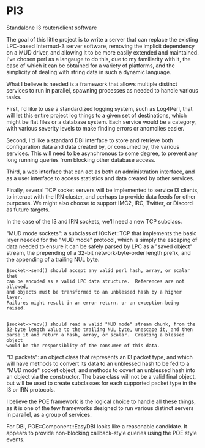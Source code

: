 # PI3
Standalone I3 router/client software

The goal of this little project is to write a server that can replace
the existing LPC-based Intermud-3 server software, removing the implicit
dependency on a MUD driver, and allowing it to be more easily extended
and maintained.  I've chosen perl as a langauge to do this, due to my
familiarity with it, the ease of which it can be obtained for a variety
of platforms, and the simplicity of dealing with string data in such a
dynamic language.

What I believe is needed is a framework that allows multiple distinct
services to run in parallel, spawning processes as needed to handle
various tasks.

First, I'd like to use a standardized logging system, such as Log4Perl,
that will let this entire project log things to a given set of destinations,
which might be flat files or a database system.  Each service would be
a category, with various severity levels to make finding errors or
anomolies easier.

Second, I'd like a standard DBI interface to store and retrieve both
configuration data and data created by, or consumed by, the various
services.  This will need to be asynchronous to some degree, to prevent
any long running queries from blocking other database access.

Third, a web interface that can act as both an administration interface,
and as a user interface to access statistics and data created by other
services.

Finally, several TCP socket servers will be implemented to service I3
clients, to interact with the IRN cluster, and perhaps to provide
data feeds for other purposes.  We might also choose to support IMC2,
IRC, Twitter, or Discord as future targets.

In the case of the I3 and IRN sockets, we'll need a new TCP subclass.

"MUD mode sockets":  a subclass of IO::Net::TCP that implements the basic
layer needed for the "MUD mode" protocol, which is simply the escaping of
data needed to ensure it can be safely parsed by LPC as a "saved object"
stream, the prepending of a 32-bit network-byte-order length prefix, and the
appending of a trailing NUL byte.

    $socket->send() should accept any valid perl hash, array, or scalar that
    can be encoded as a valid LPC data structure.  References are not allowed,
    and objects must be transformed to an unblessed hash by a higher layer.
    Failures might result in an error return, or an exception being raised.
    

    $socket->recv() should read a valid "MUD mode" stream chunk, from the
    32-byte length value to the trailing NUL byte, unescape it, and then
    parse it and return a hash, array, or scalar.  Creating a blessed object
    would be the responsiblity of the consumer of this data.

"I3 packets":  an object class that represents an I3 packet type, and which
will have methods to convert its data to an unblessed hash to be fed to a
"MUD mode" socket object, and methods to covert an unblessed hash into an
object via the constructor.  The base class will not be a valid final object,
but will be used to create subclasses for each supported packet type in the
I3 or IRN protocols.

I believe the POE framework is the logical choice to handle all these things,
as it is one of the few frameworks designed to run various distinct servers
in parallel, as a group of services.

For DBI, POE::Component::EasyDBI looks like a reasonable candidate.  It appears
to provide non-blocking callback-style queries using the POE style events.

